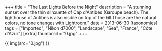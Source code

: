 +++
title = "The Last Lights Before the Night"
description = "A stunning sunset over the thin silhouette of Cap d'Antibes (Garoupe beach). The lighthouse of Antibes is also visible on top of the hill.Those are the natural colors, no tone changes with Lightroom."
date = 2013-06-30
[taxonomies]
tags = ["Imported", "Nikon d7000", "Landscape", "Sea", "France", "Côte d'Azur"]
[extra]
thumbnail = "0.jpg"
+++

{{ img(src="0.jpg") }}
